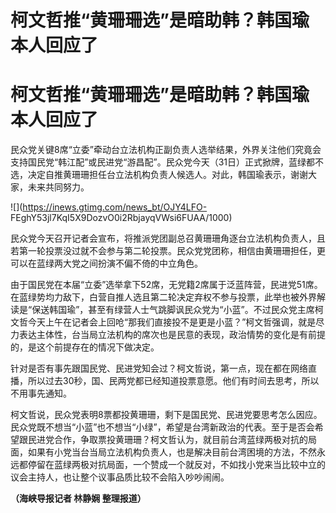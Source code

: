 # 柯文哲推“黄珊珊选”是暗助韩？韩国瑜本人回应了

# 柯文哲推“黄珊珊选”是暗助韩？韩国瑜本人回应了

民众党关键8席“立委”牵动台立法机构正副负责人选举结果，外界关注他们究竟会支持国民党“韩江配”或民进党“游昌配”。民众党今天（31日）正式掀牌，蓝绿都不选，决定自推黄珊珊担任台立法机构负责人候选人。对此，韩国瑜表示，谢谢大家，未来共同努力。

![](https://inews.gtimg.com/news_bt/OJY4LFO-
FEghY53jl7KqI5X9DozvO0i2RbjayqVWsi6FUAA/1000)

民众党今天召开记者会宣布，将推派党团副总召黄珊珊角逐台立法机构负责人，且若第一轮投票没过就不会参与第二轮投票。民众党党团称，相信由黄珊珊担任，更可以在蓝绿两大党之间扮演不偏不倚的中立角色。

由于国民党在本届“立委”选举拿下52席，无党籍2席属于泛蓝阵营，民进党51席。在蓝绿势均力敌下，白营自推人选且第二轮决定弃权不参与投票，此举也被外界解读是“保送韩国瑜”，甚至有绿营人士气跳脚讽民众党为“小蓝”。不过民众党主席柯文哲今天上午在记者会上回呛“那我们直接投不是更是小蓝？”柯文哲强调，就是尽力表达主体性，台当局立法机构的席次也是民意的表现，政治情势的变化是有前提的，是这个前提存在的情况下做决定。

针对是否有事先跟国民党、民进党知会过？柯文哲说，第一点，现在都在网络直播，所以过去30秒，国、民两党都已经知道投票意愿。他们有时间去思考，所以不用事先通知。

柯文哲说，民众党表明8票都投黄珊珊，剩下是国民党、民进党要思考怎么因应。民众党既不想当“小蓝”也不想当“小绿”，希望是台湾新政治的代表。至于是否会希望跟民进党合作，争取票投黄珊珊？柯文哲认为，就目前台湾蓝绿两极对抗的局面，如果有小党当台当局立法机构负责人，也是解决目前台湾困境的方法，不然永远都停留在蓝绿两极对抗局面，一个赞成一个就反对，不如找小党来当比较中立的议会主持人，也让整个议事品质比较不会陷入吵吵闹闹。

**（海峡导报记者 林静娴 整理报道）**

